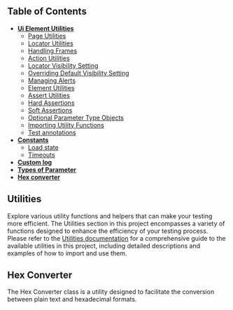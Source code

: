 ## Table of Contents

- [**Ui Element Utilities**](base/README.md#utilities)
  - [Page Utilities](base/README.md#page-utils)
  - [Locator Utilities](base/README.md#ui-element)
  - [Handling Frames](base/README.md#handling-frames)
  - [Action Utilities](base/README.md#ui-actions)
  - [Locator Visibility Setting](base/README.md#locator-visibility-setting)
  - [Overriding Default Visibility Setting](base/README.md#overriding-default-visibility-setting)
  - [Managing Alerts](base/README.md#managing-alerts)
  - [Element Utilities](base/README.md#ui-waits)
  - [Assert Utilities](base/README.md#verify-helper)
  - [Hard Assertions](base/README.md#hard-assertions)
  - [Soft Assertions](base/README.md#soft-assertions)
  - [Optional Parameter Type Objects](base/README.md#optional-parameter-type-objects)
  - [Importing Utility Functions](base/README.md#importing-utility-functions)
  - [Test annotations](base/README.md#test-annotations)
- [**Constants**](constants/README.md)
  - [Load state](constants/README.md#load-statets)
  - [Timeouts](constants/README.md#timeoutsts)
- [**Custom log**](log/README.md)
- [**Types of Parameter**](types/README.md)
- [**Hex converter**](#hex-converter)

## Utilities

Explore various utility functions and helpers that can make your testing more efficient. The Utilities section in this project encompasses a variety of functions designed to enhance the efficiency of your testing process.
Please refer to the [Utilities documentation](base/README.md) for a comprehensive guide to the available utilities in this project, including detailed descriptions and examples of how to import and use them.

## Hex Converter

The Hex Converter class is a utility designed to facilitate the conversion between plain text and hexadecimal formats.
